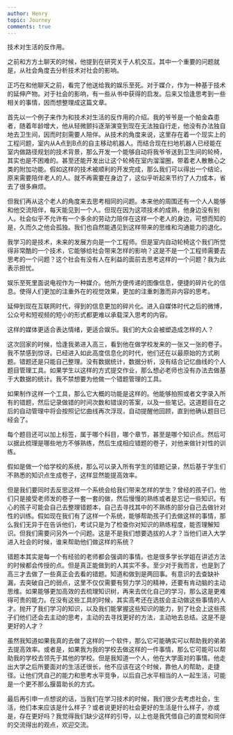 ```yaml
---
author: Henry
topic: Journey
comments: true
---
```


技术对生活的反作用。

之前和方方土聊天的时候，他提到在研究关于人机交互。其中一个重要的问题就是，从社会角度去分析技术对社会的影响。

正巧在和他聊天之前，看完了他送给我的娱乐至死。对于媒介，作为一种基于技术的延伸产物。对于社会的影响，有一些从书中获得的启发。后来又恰逢思考到一些相关的事情，因而想整理成这篇文章。

首先以一个例子来作为和技术对生活的反作用的介绍。我的爷爷是一个帕金森患者，随着年龄增大，他从轻微颤抖逐渐演变到现在无法独自行走，他没有办法独自地去卫生间，因而时刻需要人陪伴。从技术的角度来说，这里存在着一个现实上的工程问题，室内从A点到B点的自主移动机器人。而结合现在扫地机器人已经能在室内做路径规划的技术背景，那么开发一个能够自动将我爷爷送到卫生间的轮椅，其实也是不困难的。甚至还能开发出让这个轮椅在室内溜溜圈，带着老人散散心之类的附加功能。假如这样的技术被顺利的开发完成，那么我们可以得出一个结论，原来需要陪伴老人的人。就不再需要在身边了，这似乎听起来节约了人力成本，省去了很多麻烦。

但我们再从这个老人的角度来去思考相同的问题。本来他的周围还有一个人人能够和他交流陪伴，每天能见到一个人。但现在因为这项技术的成熟，他身边没有别人。社会似乎不允许有一个多余的劳动力陪伴在这样一个老人的身边，可想而知的是，久而久之他会孤独。我们也自然能遇见到这样带来的思维和沟通能力的退化。

我学习的是技术，未来的发展方向是一个工程师。但是室内自动轮椅这个我们所觉得非常酷的一个技术，它能够给社会带来怎样的影响？这是不是一个工程师需要去思考的一个问题？这个社会有没有人在利益的面前去思考这样的一个问题？我为此表示担忧。

娱乐至死里面说电视作为一种媒介。他所方便传递的图像信息，便捷的碎片化的信息。使得人们更加的注重外在的视觉效果，更加的注重刺激而非内容的思考。

延伸到现在互联网时代，得到的信息更加的碎片化。进入自媒体时代之后的微博，公众号和短视频的短小的形式都更难以承载深入思考的内容。

这样的媒体更适合表达情绪，更适合娱乐。我们的大众会被塑造成怎样的人？

这次回家的时候，恰逢我弟进入高三，看到他在做学校发来的一张又一张的卷子。我不禁感到惊讶。已经进入如此高度信息化的时代，他们还在以最原始的方式刷题。错题还是只能自己整理。没有数据统计，数据分析，没有结合记忆曲线的个人题目管理工具。如果学生以这样的方式提交作业，那么想必老师也没有办法去做基于大数据的统计。我不禁想要为他做一个错题管理的工具。

如果制作这样一个工具，那么它大概的功能是这样的。他能够拍照或者文字录入所有的错题，然后记录做错的时间次数和错误的答案，以及一些笔记。这道题目在之后的自动管理中将会按照记忆曲线再次浮现，自动提醒他回顾，直到他确认题目已经会了。

每个题目还可以加上标签，属于哪个科目，哪个章节，甚至是哪个知识点。然后可以据此梳理是哪些地方不够熟练，然后生成相应错题的卷子，对他来做针对性的训练。

假如是做一个给学校的系统，那么可以录入所有学生的错题记录，然后基于学生们不熟悉的知识点生成卷子，这样显然能提高效率。

但是我们要同时去反思这样一个系统会给我们带来怎样的学生？曾经的孩子们，他们只是接受老师发的卷子一套一套的做，然后慢慢的熟练或者是忘记一些知识。有心的孩子可能会自己去整理错题本，自己去寻找其中的不熟练的部分自己去做针对性的训练。假如现在我们有了这样一个系统，能够帮助孩子们去做这样的事情，那么我们无异于在告诉他们，考试只是为了检查你对知识的熟练程度，能否理解知识。但我们需要问另外一个问题。这是不是我们想要选拔的人才？当他们进入大学进入社会的时候，谁来帮助他们做这样的系统？

错题本其实是每一个有经验的老师都会强调的事情。也是很多学长学姐在讲述方法的时候都会传授的点。但是真正能做到的人其实不多。至少对于我而言，也是到了高三才去做了一些真正会去看的错题。知道和做到是两回事。有意识的去查缺补漏，去突破自己的弱点，这里不仅仅需要有努力学习的精神，还要有肯动脑的主动思维。如果能够更加高效的去梳理知识树，再来去优化自己的学习，那么这是更难得可贵的能力。在没有这些工具的时候，其实高考还在选拔会主动做这些事情的人才。抛开了我们学习的知识，以及我们能掌握这些知识的能力，到了社会上这些孩子们他们还会去主动的思考，主动的去寻找更好的方法，主动地去总结。这是不是更好的人才？

虽然我知道如果我真的去做了这样的一个软件，那么它可能确实可以帮助我的弟弟去提高效率。或者是，如果我为我的学校去做这样的一件事情，那么它可能可以帮助我的学校去领先于其他的学校。但是我知道一个人，他在大学面对的事情。他走出大学之后所要面对的生活还很长，他不应该在这个时候，靠他人的帮助，走捷径。让他们凭自己的能力和思考水平竞争，以后自己水平相当的人一起生活，可能是一个更不那么揠苗助长的方式。

最后再引申一点想说的话，当我们在学习技术的时候，我们很少去考虑社会，生活，他们本来应该是什么样子？或者说更好的社会更好的生活是什么样子，亦或是，存在更好吗？我觉得我们缺少这样的引导，以上也是我凭借自己的直觉和同伴的交流得出的观点，欢迎交流。